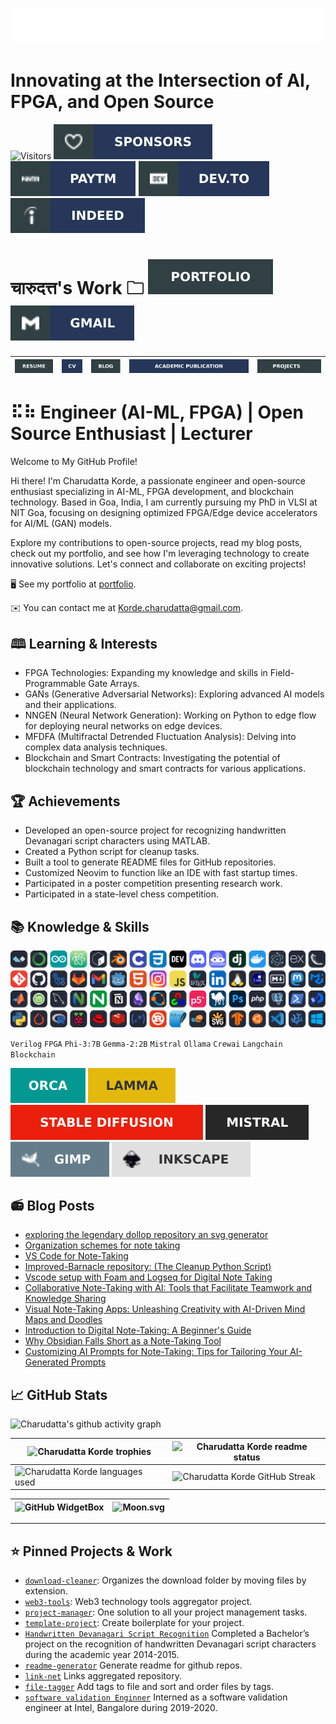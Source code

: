 ![SVG Banners](assets/svg/profile_banner.svg)
# Innovating at the Intersection of AI, FPGA, and Open Source  
![Visitors](https://api.visitorbadge.io/api/visitors?path=https%3A%2F%2Fgithub.com%2Fcharudatta10&countColor=%23263759)
[![Github-sponsors](assets/svg/sponsors-100000.svg)](https://github.com/sponsors/charudatta10)
[![Paytm](assets/svg/paytm-100000.svg)](assets/images/pay4.jpeg)
[![Dev.to](assets/svg/devto.svg)](https://dev.to/charudatta10)
[![indeed](assets/svg/indeed-100000.svg)](https://profile.indeed.com/p/charudattak-h04r448)

<!-- [![indeed](assets/svg/indeed-100000.svg)](https://profile.indeed.com/p/charudattak-h04r448)
[![Gmail](assets/svg/gmail-100000.svg)](mailto:152109007c@gmail.com) -->

# चारुदत्त's Work 🗀 [![Portfolio](assets/svg/portfolio-100000.svg)](https://charudatta10.github.io/portfolio/) [![Gmail](assets/svg/gmail-100000.svg)](mailto:152109007c@gmail.com) 
| [![Resume](assets/svg/resume-100000.svg)](src/resume/resume.pdf "download") | [![Curriculum Vitae](assets/svg/cv-100000.svg)](src/cv/cv.pdf "download") |  [![Blog](assets/svg/blog-100000.svg)](src/cv/cv.pdf "download") | [![Academic Publications](assets/svg/academic-publication-100000.svg)](src/resume/resume.pdf "download") | [![Project](assets/svg/project-100000.svg)](src/portfolio/portfolio.pdf "download") |
| -- | -- | -- | -- | -- | 

# ⠯⠷ Engineer (AI-ML, FPGA) | Open Source Enthusiast | Lecturer

Welcome to My GitHub Profile!

Hi there! I'm Charudatta Korde, a passionate engineer and open-source enthusiast specializing in AI-ML, FPGA development, and blockchain technology. Based in Goa, India, I am currently pursuing my PhD in VLSI at NIT Goa, focusing on designing optimized FPGA/Edge device accelerators for AI/ML (GAN) models.

Explore my contributions to open-source projects, read my blog posts, check out my portfolio, and see how I'm leveraging technology to create innovative solutions. Let's connect and collaborate on exciting projects!

🖥️ See my portfolio at [portfolio](https://charudatta10.github.io/portfolio/).

✉️ You can contact me at Korde.charudatta@gmail.com.

## 🕮 Learning & Interests

- FPGA Technologies: Expanding my knowledge and skills in Field-Programmable Gate Arrays.  
- GANs (Generative Adversarial Networks): Exploring advanced AI models and their applications.  
- NNGEN (Neural Network Generation): Working on Python to edge flow for deploying neural networks on edge devices.  
- MFDFA (Multifractal Detrended Fluctuation Analysis): Delving into complex data analysis techniques.  
- Blockchain and Smart Contracts: Investigating the potential of blockchain technology and smart contracts for various applications.  

## 🏆 Achievements

- Developed an open-source project for recognizing handwritten Devanagari script characters using MATLAB.  
- Created a Python script for cleanup tasks.  
- Built a tool to generate README files for GitHub repositories.  
- Customized Neovim to function like an IDE with fast startup times.  
- Participated in a poster competition presenting research work.  
- Participated in a state-level chess competition.  

## 📚 Knowledge & Skills
![My Skills](assets/svg/icons.svg)

`Verilog` `FPGA` `Phi-3:7B` `Gemma-2:2B` `Mistral` `Ollama` `Crewai` `Langchain` `Blockchain`

![Orca](assets/svg/Orca-100000.svg) ![LAMMA](assets/svg/LAMMA-100000.svg) ![Stable diffusion](assets/svg/Stable_diffusion-100000.svg) ![Mistral](assets/svg/Mistral-100000.svg) ![Gimp](assets/svg/Gimp-657D8B.svg) ![Inkscape](assets/svg/Inkscape-e0e0e0.svg)

## 📻 Blog Posts

- [exploring the legendary dollop repository an svg generator](https://dev.to/charudatta10/exploring-the-legendary-dollop-repository-an-svg-generator-4388)
- [Organization schemes for note taking](https://dev.to/charudatta10/organization-schemes-for-note-taking-j18)
- [VS Code for Note-Taking](https://dev.to/charudatta10/vs-code-for-note-taking-324b)
- [Improved-Barnacle repository: (The Cleanup Python Script)](https://dev.to/charudatta10/improved-barnacle-repository-the-cleanup-python-script-172d)
- [Vscode setup with Foam and Logseq for Digital Note Taking](https://dev.to/charudatta10/vscode-setup-with-foam-and-logseq-for-digital-note-taking-2953)
- [Collaborative Note-Taking with AI: Tools that Facilitate Teamwork and Knowledge Sharing](https://dev.to/charudatta10/collaborative-note-taking-with-ai-tools-that-facilitate-teamwork-and-knowledge-sharing-2i3p)
- [Visual Note-Taking Apps: Unleashing Creativity with AI-Driven Mind Maps and Doodles](https://dev.to/charudatta10/visual-note-taking-apps-unleashing-creativity-with-ai-driven-mind-maps-and-doodles-hfp)
- [Introduction to Digital Note-Taking: A Beginner's Guide](https://dev.to/charudatta10/introduction-to-digital-note-taking-a-beginners-guide-9p2)
- [Why Obsidian Falls Short as a Note-Taking Tool](https://dev.to/charudatta10/why-obsidian-falls-short-as-a-note-taking-tool-3ef2)
- [Customizing AI Prompts for Note-Taking: Tips for Tailoring Your AI-Generated Prompts](https://charudatta10.github.io/myblog/blog/index.html)

##  📈 GitHub Stats

![Charudatta's github activity graph](https://github-readme-activity-graph.vercel.app/graph?username=charudatta10&theme=onedark)

| ![Charudatta Korde trophies](https://github-profile-trophy.vercel.app/?username=charudatta10&row=2&column=3&theme=onedark)| ![Charudatta Korde readme status](https://github-readme-stats.vercel.app/api?username=charudatta10&locale=en&theme=onedark&include_all_commits=true&rank_icon=github) |
| -- | -- |
| ![Charudatta Korde languages used](https://github-readme-stats.vercel.app/api/top-langs?username=charudatta10&show_icons=true&locale=en&layout=compact&theme=onedark) | ![Charudatta Korde GitHub Streak](https://github-readme-streak-stats.herokuapp.com/?user=charudatta10&theme=onedark&border_radius=10) |

| ![GitHub WidgetBox](https://github-widgetbox.vercel.app/api/profile?username=charudatta10&data=followers,repositories,stars,commits&theme=onedark) | ![Moon.svg](https://moon-svg.minung.dev/moon.svg?theme=basic) |
|  - | - |

---

<!--

🤵 About me 

-->

<!--- -- Projects Section ------------>

## ⭐ Pinned Projects & Work

- [`download-cleaner`](https://github.com/charudatta10/download-cleaner): Organizes the download folder by moving files by extension.
- [`web3-tools`](https://github.com/charudatta10/web3-tools): Web3 technology tools aggregator project.
- [`project-manager`](https://github.com/charudatta10/project-manager): One solution to all your project management tasks. 
- [`template-project`](template-project): Create boilerplate for your project.
- [`Handwritten Devanagari Script Recognition`](https://github.com/charudatta10/devanagari-handwriting-recognizer) Completed a Bachelor’s project on the recognition of handwritten Devanagari script characters during the academic year 2014-2015.
- [`readme-generator`](https://github.com/charudatta10/readme-generator) Generate readme for github repos.
- [`link-net`](https://github.com/charudatta10/link-net) Links aggregated repository.
- [`file-tagger`](https://github.com/charudatta10/file-tagger) Add tags to file and sort and order files by tags.
- [`software validation Enginner`](https://intel.com) Interned as a software validation engineer at Intel, Bangalore during 2019-2020.


